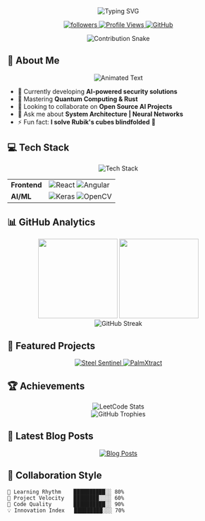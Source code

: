 <div align="center">
  <!-- Animated Typing Header -->
  <img src="https://readme-typing-svg.demolab.com?font=SF+Pro+Display&weight=600&size=32&duration=3000&pause=1000&color=4F8CC9&center=true&vCenter=true&width=800&lines=Hi+%F0%9F%91%8B%2C+I'm+Chirag+Bachani;Full-Stack+Developer+%7C+AI+Enthusiast+%7C+Open-Source+Contributor" alt="Typing SVG" />

  <!-- Animated Social Badges -->
  <p align="center">
    <a href="https://github.com/Chiragbachani1608?tab=followers">
      <img alt="followers" src="https://custom-icon-badges.demolab.com/github/followers/Chiragbachani1608?color=236ad3&labelColor=1155ba&style=for-the-badge&logo=person-add&label=Follow&logoColor=white"/>
    </a>
    <a href="https://visitcount.itsvg.in">
      <img src="https://visitcount.itsvg.in/api?id=Chiragbachani1608&label=Profile%20Views&color=1&icon=5&pretty=true&animation=twinkling" alt="Profile Views" />
    </a>
    <a href="https://github.com/Chiragbachani1608">
      <img src="https://img.shields.io/badge/GitHub-181717?style=for-the-badge&logo=github&logoColor=white&labelColor=181717&animation=pulse" alt="GitHub" />
    </a>
  </p>

  <!-- Animated Divider -->
  <img src="https://github.com/Chiragbachani1608/Chiragbachani1608/blob/main/svgs/github-contribution-grid-snake.svg" alt="Contribution Snake" />
</div>

## 🚀 About Me

<!-- Animated Text Block -->
<div align="center">
  <img src="https://readme-typing-svg.demolab.com?font=Fira+Code&size=24&duration=2800&pause=1000&color=4F8CC9&center=true&vCenter=true&width=800&lines=🚀+Building+the+Future+with+Code+%26+AI;🤖+Machine+Learning+Enthusiast;📱+Mobile+Development+Expert;🔒+Security+Systems+Developer" alt="Animated Text" />
</div>

- 🔭 Currently developing **AI-powered security solutions**
- 🌱 Mastering **Quantum Computing & Rust**
- 👯 Looking to collaborate on **Open Source AI Projects**
- 💬 Ask me about **System Architecture | Neural Networks**
- ⚡ Fun fact: **I solve Rubik's cubes blindfolded** 🎲

## 💻 Tech Stack

<!-- Animated Tech Grid -->
<div align="center">
  <img src="https://skillicons.dev/icons?i=c,cpp,cs,java,kotlin,py,js,ts,django,dotnet,react,android,apple,aws,docker,kubernetes,mysql,mongodb,tensorflow,pytorch,git,linux&perline=11&theme=dark" alt="Tech Stack" /> 
</div>

<table>
  <tr>
    <td><strong>Frontend</strong></td>
    <td>
      <img src="https://img.shields.io/badge/react-%2320232a.svg?style=for-the-badge&logo=react&logoColor=%2361DAFB&labelColor=000&animation=floating" alt="React" />
      <img src="https://img.shields.io/badge/angular-%23DD0031.svg?style=for-the-badge&logo=angular&logoColor=white&animation=floating" alt="Angular" />
    </td>
  </tr>
  <tr>
    <td><strong>AI/ML</strong></td>
    <td>
      <img src="https://img.shields.io/badge/Keras-%23D00000.svg?style=for-the-badge&logo=Keras&logoColor=white&animation=floating" alt="Keras" />
      <img src="https://img.shields.io/badge/OpenCV-%23white.svg?style=for-the-badge&logo=opencv&logoColor=white&animation=floating" alt="OpenCV" />
    </td>
  </tr>
</table>

## 📊 GitHub Analytics

<!-- Animated Stats Cards -->
<div align="center">
  <img height="180em" src="https://github-readme-stats.vercel.app/api?username=Chiragbachani1608&show_icons=true&theme=tokyonight&include_all_commits=true&count_private=true&hide_border=true&ring_color=4F8CC9&fire=4F8CC9&animate=true"/>
  <img height="180em" src="https://github-readme-stats.vercel.app/api/top-langs/?username=Chiragbachani1608&layout=compact&langs_count=8&theme=tokyonight&hide_border=true&animate=true"/>
</div>

<!-- Animated Streak Stats -->
<div align="center">
  <img src="https://github-readme-streak-stats.herokuapp.com/?user=Chiragbachani1608&theme=tokyonight&hide_border=true&date_format=M%20j%5B%2C%20Y%5D&ring=4F8CC9&fire=4F8CC9&currStreakLabel=4F8CC9" alt="GitHub Streak" />
</div>

## 🌟 Featured Projects

<!-- Animated Project Cards -->
<div align="center">
  <a href="https://github.com/Chiragbachani1608/Steel-Sentinel">
    <img src="https://github-readme-stats.vercel.app/api/pin/?username=Chiragbachani1608&repo=Steel-Sentinel&theme=tokyonight&show_owner=true&animate=true" alt="Steel Sentinel" />
  </a>
  <a href="https://github.com/Chiragbachani1608/PalmXtract">
    <img src="https://github-readme-stats.vercel.app/api/pin/?username=Chiragbachani1608&repo=PalmXtract&theme=tokyonight&show_owner=true&animate=true" alt="PalmXtract" />
  </a>
</div>

## 🏆 Achievements

<!-- Animated LeetCode Stats -->
<div align="center">
  <img src="https://leetcard.jacoblin.cool/Chiragbachani1608?theme=dark&font=ABeeZee&animation=true" alt="LeetCode Stats" />
</div>

<!-- Animated Trophies -->
<div align="center">
  <img src="https://github-profile-trophy.vercel.app/?username=Chiragbachani1608&theme=radical&no-frame=true&no-bg=true&margin-w=4&column=7&rank=-?" alt="GitHub Trophies" />
</div>

## 📝 Latest Blog Posts

<!-- Animated Blog Posts -->
<div align="center">
  <a href="https://dev.to/chiragbachani">
    <img src="https://awesome-github-stats.azurewebsites.net/blog?user=Chiragbachani1608&theme=tokyonight&date_format=M%20j%5B%2C%20Y%5D&animation=flyIn" alt="Blog Posts" />
  </a>
</div>

## 🤝 Collaboration Style

```text
🌱 Learning Rhythm    ██████████░░ 80% 
🚀 Project Velocity   ████████░░░░ 60%
🔧 Code Quality       ██████████░░ 90%
💡 Innovation Index   █████████░░░ 70%
